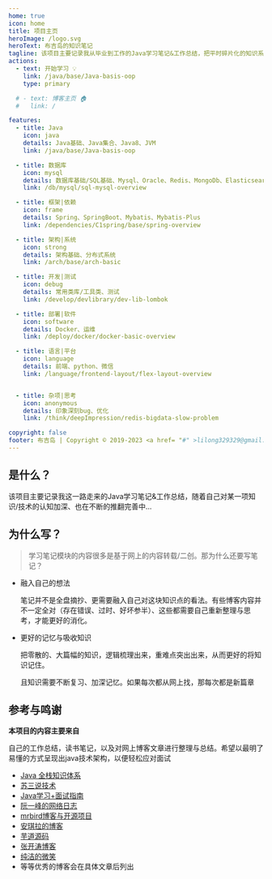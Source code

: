 ```yaml
---
home: true
icon: home
title: 项目主页
heroImage: /logo.svg
heroText: 布吉岛的知识笔记
tagline: 该项目主要记录我从毕业到工作的Java学习笔记&工作总结，把平时碎片化的知识系统性的整理出来，不断完善自己的认知...
actions:
  - text: 开始学习 💡
    link: /java/base/Java-basis-oop
    type: primary

  # - text: 博客主页 🏠
  #   link: /

features:
  - title: Java
    icon: java
    details: Java基础、Java集合、Java8、JVM
    link: /java/base/Java-basis-oop

  - title: 数据库
    icon: mysql
    details: 数据库基础/SQL基础、Mysql、Oracle、Redis、MongoDb、Elasticsearch
    link: /db/mysql/sql-mysql-overview

  - title: 框架|依赖
    icon: frame
    details: Spring、SpringBoot、Mybatis、Mybatis-Plus
    link: /dependencies/C1spring/base/spring-overview

  - title: 架构|系统
    icon: strong
    details: 架构基础、分布式系统
    link: /arch/base/arch-basic

  - title: 开发|测试
    icon: debug
    details: 常用类库/工具类、测试
    link: /develop/devlibrary/dev-lib-lombok

  - title: 部署|软件
    icon: software
    details: Docker、运维
    link: /deploy/docker/docker-basic-overview

  - title: 语言|平台
    icon: language
    details: 前端、python、微信
    link: /language/frontend-layout/flex-layout-overview


  - title: 杂项|思考
    icon: anonymous
    details: 印象深刻bug、优化
    link: /think/deepImpression/redis-bigdata-slow-problem

copyright: false
footer: 布吉岛 | Copyright © 2019-2023 <a href= "#" >lilong329329@gmail.com</a> 
---
```


[//]: # (<br/> <a href="https://beian.miit.gov.cn">闽ICP备18001806号-1</a>)
## 是什么？

该项目主要记录我这一路走来的Java学习笔记&工作总结，随着自己对某一项知识/技术的认知加深、也在不断的推翻完善中...

## 为什么写？

> 学习笔记模块的内容很多是基于网上的内容转载/二创。那为什么还要写笔记？

- 融入自己的想法

  笔记并不是全盘摘抄、更需要融入自己对这块知识点的看法。有些博客内容并不一定全对（存在错误、过时、好坏参半）、这些都需要自己重新整理与思考，才能更好的消化。

- 更好的记忆与吸收知识

  把零散的、大篇幅的知识，逻辑梳理出来，重难点突出出来，从而更好的将知识记住。

  且知识需要不断复习、加深记忆。如果每次都从网上找，那每次都是新篇章

## 参考与鸣谢

**本项目的内容主要来自**

自己的工作总结，读书笔记，以及对网上博客文章进行整理与总结。希望以最明了易懂的方式呈现出java技术架构，以便轻松应对面试

- [Java 全栈知识体系](https://pdai.tech/)
- [苏三说技术](https://mp.weixin.qq.com/s/XPyz_GSsLeae0pEAI_opcQ)
- [Java学习+面试指南](<https://github.com/Snailclimb/JavaGuide>)
- [阮一峰的网络日志](http://www.ruanyifeng.com/blog/)
- [mrbird博客与开源项目](https://github.com/wuyouzhuguli)
- [安琪拉的博客](https://blog.csdn.net/zhengwangzw?type=blog)
- [芋道源码](http://www.iocoder.cn/?qun)
- [张开涛博客](<https://www.iteye.com/blog/user/jinnianshilongnian>)
- [纯洁的微笑](http://www.ityouknow.com/)
- 等等优秀的博客会在具体文章后列出

